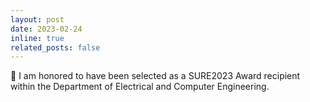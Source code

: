 ```yaml
---
layout: post
date: 2023-02-24
inline: true
related_posts: false
---
```


:star2: I am honored to have been selected as a SURE2023 Award recipient within the Department of Electrical and Computer Engineering.